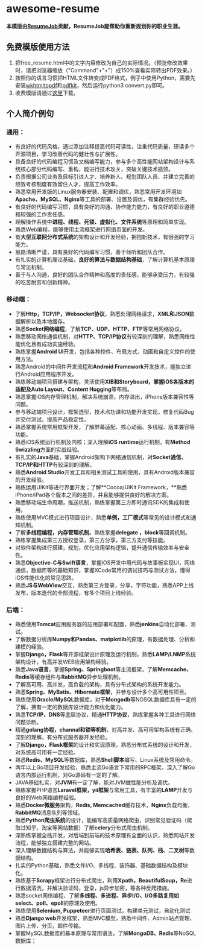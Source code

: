# awesome-resume

**本模版由[ResumeJob](https://resumejob.github.io/)贡献，ResumeJob能帮助你重新规划你的职业生涯。**

## 免费模版使用方法

1. 把free_resume.html中的文字内容修改为自己的实际情况。（预览修改效果时，请把浏览器缩放（"Command"+"+"）成150%查看实际转出PDF效果。）
2. 按照你的语言习惯把HTML文件转变成PDF格式，例子中使用Python，需要先安装[wkhtmltopdf](https://wkhtmltopdf.org/)和[pdfkit](https://github.com/JazzCore/python-pdfkit)，然后运行python3 convert.py即可。
3. 收费模版请通过[这里](https://resumejob.github.io/#price-table)下载。

## 个人简介例句

### 通用：

- 有良好的代码风格，通过添加注释提高代码可读性，注重代码质量，研读多个开源项目，学习改善代码的健壮性与扩展性。
- 具备良好的代码编程习惯及文档编写能力，参与多个高性能网站架构设计与系统核心部分代码编写、重构，能进行技术攻关，突破关键技术瓶颈。
- 负责根据公司业务及目标引进人才、培养新人、规划团队人员、并建立完善的绩效考核制度有效留住人才，提高工作效率。
- 熟悉常用开发版的Linux服务器安装、配置和调优，熟悉常用开发环境如**Apache、MySQL、Nginx**等工具的部署、设置及调优，有集群经验优先。
- 有良好的代码编写习惯，具有良好的沟通、协作能力能力，有良好的职业道德和较强的工作责任感。
- 理解操作系统中**进程、线程、死锁、虚拟化、文件系统**等原理和简单实现。
- 熟悉Web编程，能够使用主流框架进行网络页面的开发。
- 有**大型互联网分布式系统**的架构设计和开发经验，拥抱新技术，有很强的学习能力。
- 思路清晰严谨，具有良好的代码编写习惯，善于倾听和团队合作。
- 有扎实的计算机理论基础，**良好的算法与数据结构基础**，了解计算机基本原理与常见机制。
- 善于与人沟通，良好的团队合作精神和高度的责任感，能够承受压力，有较强的吃苦耐劳和创新精神。

### 移动端：

- 了解**Http，TCP/IP，Websocket协议**，熟悉处理网络请求，**XML和JSON**数据解析以及本地缓存。
- 熟悉**Socket网络编程**，了解**TCP、UDP、HTTP、FTP**等常用网络协议。
- 熟悉移动网络通信机制，对**HTTP、TCP/IP协议**有较深刻的理解，熟悉网络性能优化且有成功实施经验。
- 熟练掌握**Android UI**开发，包括各种控件、布局方式、动画和自定义控件的使用方法。
- 熟悉Android的中间件开发流程和**Android Framework**开发技术，能独立进行Android应用程序开发。
- 熟练移动端项目搭建与架构，灵活使用**XIB和Storyboard，**掌握iOS各版本的适配及**Auto Layout、Content Hugging**等布局。
- 熟悉掌握iOS内存管理机制，解决系统崩溃，内存溢出，iPhone版本兼容性等问题。
- 参与移动端项目设计，框架选型，技术点功课和功能开发实现，修复代码Bug并交付测试。提高产品稳定性。
- 熟悉掌握系统常用框架开发，了解屏幕适配、核心动画、多线程、版本兼容等功能。
- 熟悉iOS系统运行机制及内核；深入理解**iOS runtime**运行机制，有**Method Swizzling**方面的实战经验。
- 有扎实的**Java**基础，掌握Android架构下网络通信机制，对**Socket通信、TCP/IP和HTTP**有较深刻的理解。
- 熟悉**Android Studio**开发工具和相关测试工具的使用，具有Android版本兼容的开发经验。
- 熟练运用UIKit等进行界面开发；了解**Cocoa/UIKit Framework，**熟悉iPhone/iPad各个版本之间的差异，并且能够提供良好的解决方案。
- 熟悉移动端生命周期，推送机制，熟练掌握第三方即时通讯SDK的集成和使用。
- 熟练使用MVC模式进行项目设计，熟悉**单例，工厂模式**等常见的设计模式和通知机制。
- 了解**多线程编程，内存管理机制**。熟练掌握**delegate ，block**等回调机制。
- 熟练掌握集成第三方授权登录，第三方分享，第三方支付等技能。
- 对软件架构进行搭建，规划，优化应用架构逻辑，提升通信传输效率与安全性。
- 熟悉**Objective-C与Swift语言**，掌握iOS开发中用代码与故事板实现UI，网络通信，数据库等的基础知识，掌握XCode常用的调试技巧与测试方法，懂得iOS性能优化的常见思路。
- 熟悉**JS与WebView**交互，熟悉第三方登录，分享，字符功能，熟悉APP上线发布，版本迭代的全部流程，有多个项目上线经验。

### 后端：

- 熟悉使用**Tomcat**应用服务器的应用部署和配置，熟悉**jenkins**自动化部署、测试。
- 了解数据分析库**Numpy和Pandas、matplotlib**的原理，有数据处理、分析和建模的经验。
- 掌握**Django，Flask**等开源框架设计原理及运行机制，熟悉**LAMP/LNMP**系统架构设计，有高并发WEB应用架构经验。
- 熟悉**Java语言**，掌握**Spring、Springboot**等主流框架，了解**Memcache、Redis**等缓存组件与**RabbitMQ**异步处理机制。
- 了解高可用、高并发，高负载的架构，具有分布式架构的系统开发能力。
- 熟悉**Spring、MyBatis、Hibernate框架**，并参与设计多个高可用性项目。
- 熟练使用**Oracle/MySQL**数据库，对于**Mongodb**等NOSQL数据库具有一定的了解，拥有一定的数据库设计能力和优化能力。
- 熟悉**TCP/IP、DNS**等底层协议，精通**HTTP协议**，熟练掌握各种工具进行网络问题诊断。
- 精通**golang协程，channal和锁等机制**，对高并发、高可用架构系统有正确、深刻的理解，有分布式服务器开发经验。
- 了解**Django，Flask框架**的设计和实现原理，熟悉分布式系统的设计和开发，对系统高可用有一定经验。
- 熟悉**Redis、MySQL**等数据库，熟悉**Shell脚本**编写、Linux系统及常用命令。
- 两年以上Go项目开发经验，熟悉主流Go语言下常用的RPC框架，深入了解Go语言内部运行机制，对Go源码有一定的了解。
- JAVA基础扎实，对**JVM**有一定了解，能对JVM做性能分析及调优。
- 熟练掌握PHP语言**Laravel框架，yii框架**与常用工具，有丰富的**LAMP**开发与良好的Web网络编程经验。
- 熟悉**Docker微服务**架构，**Redis, Memcached**缓存技术，**Nginx**负载均衡，**RabbitMQ**消息队列等领域。
- 熟悉**Python爬虫系统**的设计，能编写高质量网络爬虫，识别常见验证码（爬取过知乎，淘宝等网站数据）了解**celery**分布式爬虫机制。
- 深熟练掌握全栈开发，对后端到前端的技术原理有全面的认识，熟悉网站开发流程，能够独立搭建完整的网站。
- 深入理解数据结构与算法，并能够实现**哈希表、链表、队列、栈、二叉树**等数据结构。
- 扎实的Python基础，熟悉文件I/O、多线程、装饰器、基础数据结构及模块化。
- 熟练基于**Scrapy**框架进行分布式爬虫，利用**Xpath，BeautifulSoup，Re**进行数据清洗，并解决验证码，登录，js异步加密，等各种反爬措施。
- 熟悉socket网络编程、了解**多线程、多进程、异步I/O、I/O多路复用如select、poll、epoll**的原理及使用。
- 熟练使用**Selenium, Puppeteer**进行页面测试，构建单元测试，自动化测试
- 熟悉**Django web**开发框架，熟悉MVC模型，熟悉中间件、Admin站点管理、图片上传、分页，邮件传输。
- 掌握MySQL数据库的基本原理与常用语法，了解**MongoDB、Redis**等NoSQL数据库；

